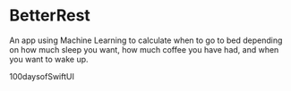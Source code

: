 # BetterRest

An app using Machine Learning to calculate when to go to bed depending on how much sleep you want, how much coffee you have had, and when you want to wake up.

100daysofSwiftUI
